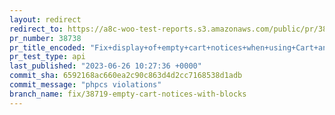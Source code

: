 ```yaml
---
layout: redirect
redirect_to: https://a8c-woo-test-reports.s3.amazonaws.com/public/pr/38738/api/index.html
pr_number: 38738
pr_title_encoded: "Fix+display+of+empty+cart+notices+when+using+Cart+and+Checkout+Blocks"
pr_test_type: api
last_published: "2023-06-26 10:27:36 +0000"
commit_sha: 6592168ac660ea2c90c863d4d2cc7168538d1adb
commit_message: "phpcs violations"
branch_name: fix/38719-empty-cart-notices-with-blocks
---
```

